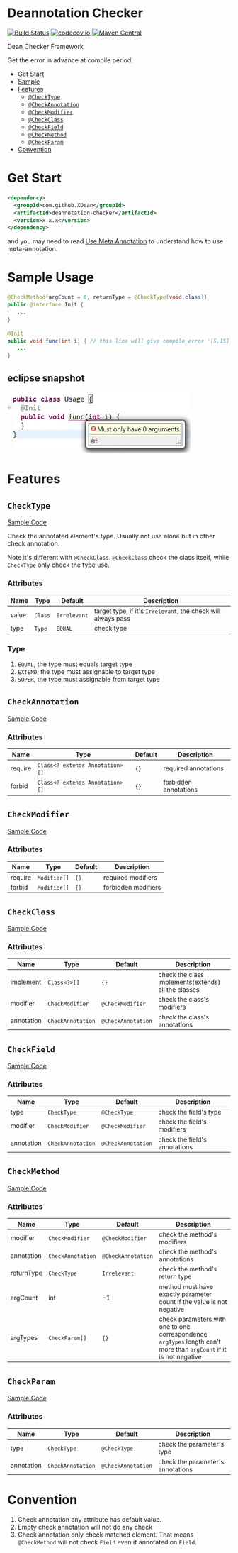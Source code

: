 # Deannotation Checker
[![Build Status](https://travis-ci.org/XDean/Deannotation-checker.svg?branch=master)](https://travis-ci.org/XDean/Deannotation-checker)
[![codecov.io](http://codecov.io/github/XDean/deannotation-checker/coverage.svg?branch=master)](https://codecov.io/gh/XDean/deannotation-checker/branch/master)
[![Maven Central](https://maven-badges.herokuapp.com/maven-central/com.github.XDean/deannotation-checker/badge.svg)](https://maven-badges.herokuapp.com/maven-central/com.github.XDean/deannotation-checker)

Dean Checker Framework

Get the error in advance at compile period!

- [Get Start](#get-start)
- [Sample](#sample-usage)
- [Features](#features)
  - [`@CheckType`](#checktype)
  - [`@CheckAnnotation`](#checkannotation)
  - [`@CheckModifier`](#checkmodifier)
  - [`@CheckClass`](#checkclass)
  - [`@CheckField`](#checkfield)
  - [`@CheckMethod`](#checkmethod)
  - [`@CheckParam`](#checkparam)
- [Convention](#convention)

# Get Start

```xml
<dependency>
  <groupId>com.github.XDean</groupId>
  <artifactId>deannotation-checker</artifactId>
  <version>x.x.x</version>
</dependency>
```

and you may need to read [Use Meta Annotation](https://github.com/XDean/AnnotationProcessorToolkit/blob/master/doc/Meta.md#use-meta-annotation) to understand how to use meta-annotation.

# Sample Usage

```java
@CheckMethod(argCount = 0, returnType = @CheckType(void.class))
public @interface Init {
   ...
}
```

```java
@Init
public void func(int i) { // this line will give compile error '[5,15] Must only have 0 arguments'
   ...
}
```

## eclipse snapshot

![AssertMethodEclipse.jpg](doc/image/AssertMethodEclipse.jpg)

# Features
  
## `CheckType` 

[Sample Code](src/test/resources/xdean/deannotation/checker/checkType)

Check the annotated element's type. Usually not use alone but in other check annotation. 

Note it's different with `@CheckClass`. `@CheckClass` check the class itself, while `CheckType` only check the type use.

### Attributes

| Name | Type |  Default | Description |
| -- | -- | -- | -- |
| value | `Class` | `Irrelevant` | target type, if it's `Irrelevant`, the check will always pass |
| type | `Type` | `EQUAL` | check type |

### Type

1. `EQUAL`, the type must equals target type
2. `EXTEND`, the type must assignable to target type
3. `SUPER`, the type must assignable from target type

## `CheckAnnotation`

[Sample Code](src/test/resources/xdean/deannotation/checker/checkAnnotation)

### Attributes

| Name | Type |  Default | Description |
| -- | -- | -- | -- |
| require | `Class<? extends Annotation>[]` | `{}` | required annotations |
| forbid | `Class<? extends Annotation>[]` | `{}` | forbidden annotations |

## `CheckModifier`

[Sample Code](src/test/resources/xdean/deannotation/checker/checkModifier)

### Attributes

| Name | Type |  Default | Description |
| -- | -- | -- | -- |
| require | `Modifier[]` | `{}` | required modifiers |
| forbid | `Modifier[]` | `{}` | forbidden modifiers |

## `CheckClass`

[Sample Code](src/test/resources/xdean/deannotation/checker/checkClass)

### Attributes

| Name | Type |  Default | Description |
| -- | -- | -- | -- |
| implement | `Class<?>[]` | `{}` | check the class implements(extends) all the classes |
| modifier | `CheckModifier` | `@CheckModifier` | check the class's modifiers |
| annotation | `CheckAnnotation` | `@CheckAnnotation` | check the class's annotations |

## `CheckField`

[Sample Code](src/test/resources/xdean/deannotation/checker/checkField)

### Attributes

| Name | Type |  Default | Description |
| -- | -- | -- | -- |
| type | `CheckType` | `@CheckType` | check the field's type |
| modifier | `CheckModifier` | `@CheckModifier` | check the field's modifiers |
| annotation | `CheckAnnotation` | `@CheckAnnotation` | check the field's annotations |

## `CheckMethod`

[Sample Code](src/test/resources/xdean/deannotation/checker/checkMethod)

### Attributes

| Name | Type |  Default | Description |
| -- | -- | -- | -- |
| modifier | `CheckModifier` | `@CheckModifier` | check the method's modifiers |
| annotation | `CheckAnnotation` | `@CheckAnnotation` | check the method's annotations |
| returnType | `CheckType` | `Irrelevant` | check the method's return type |
| argCount | int | -1 | method must have exactly parameter count if the value is not negative |
| argTypes | `CheckParam[]` | `{}` | check parameters with one to one correspondence<br>`argTypes` length can't more than `argCount` if it is not negative |

## `CheckParam`

[Sample Code](src/test/resources/xdean/deannotation/checker/checkParam)

### Attributes

| Name | Type |  Default | Description |
| -- | -- | -- | -- |
| type | `CheckType` | `@CheckType` | check the parameter's type |
| annotation | `CheckAnnotation` | `@CheckAnnotation` | check the parameter's annotations |

# Convention

1. Check annotation any attribute has default value.
2. Empty check annotation will not do any check
3. Check annotation only check matched element. That means `@CheckMethod` will not check `Field` even if annotated on `Field`.
